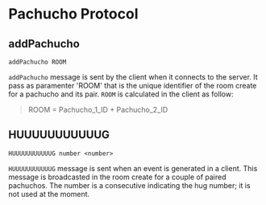 # Pachucho Protocol

## addPachucho

```
addPachucho ROOM
```

`addPachucho` message is sent by the client when it connects to the server. It pass as paramenter 'ROOM' that is the unique identifier of the room create for a pachucho and its pair.
`ROOM` is calculated in the client as follow:

> ROOM = Pachucho_1_ID + Pachucho_2_ID

## HUUUUUUUUUUUG

```
HUUUUUUUUUUUG number <number>
```

`HUUUUUUUUUUUG` message is sent when an event is generated in a client. This message is broadcasted in the room create for a couple of paired pachuchos. The number is a consecutive indicating the hug number; it is not used at the moment.
